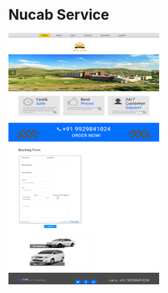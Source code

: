 # Nucab Service
<img src="https://github.com/birensharma/NucabWeb/blob/master/images/Screen.png" width="300" height="500">

